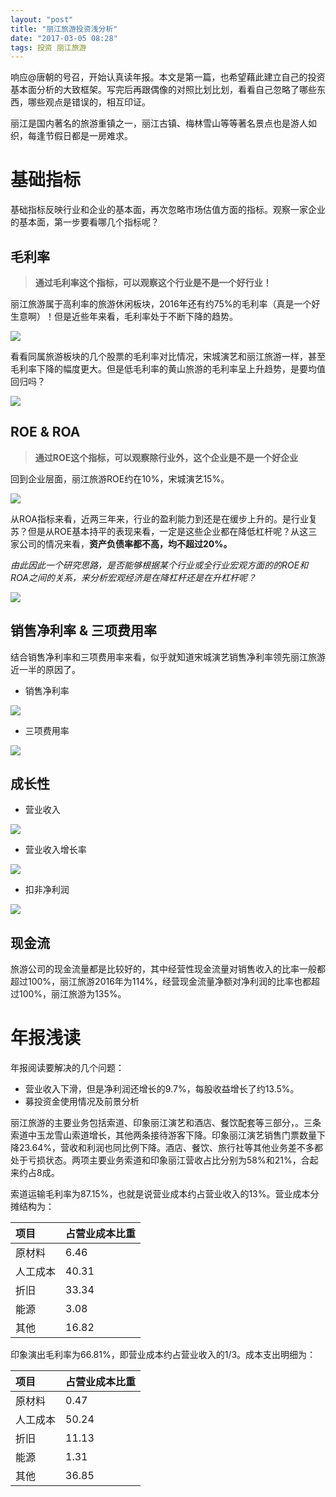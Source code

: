 ```yaml
---
layout: "post"
title: "丽江旅游投资浅分析"
date: "2017-03-05 08:28"
tags: 投资 丽江旅游
---
```


响应@唐朝的号召，开始认真读年报。本文是第一篇，也希望藉此建立自己的投资基本面分析的大致框架。写完后再跟偶像的对照比划比划，看看自己忽略了哪些东西，哪些观点是错误的，相互印证。

丽江是国内著名的旅游重镇之一，丽江古镇、梅林雪山等等著名景点也是游人如织，每逢节假日都是一房难求。

# 基础指标

基础指标反映行业和企业的基本面，再次忽略市场估值方面的指标。观察一家企业的基本面，第一步要看哪几个指标呢？

## 毛利率

> **通过毛利率这个指标，可以观察这个行业是不是一个好行业！**

丽江旅游属于高利率的旅游休闲板块，2016年还有约75%的毛利率（真是一个好生意啊）！但是近些年来看，毛利率处于不断下降的趋势。

![](http://7xonmk.com1.z0.glb.clouddn.com/2017-03-05_8-39-52.png)

看看同属旅游板块的几个股票的毛利率对比情况，宋城演艺和丽江旅游一样，甚至毛利率下降的幅度更大。但是低毛利率的黄山旅游的毛利率呈上升趋势，是要均值回归吗？

![](http://7xonmk.com1.z0.glb.clouddn.com/2017-03-05_8-51-23.png)

## ROE & ROA

> **通过ROE这个指标，可以观察除行业外，这个企业是不是一个好企业**

回到企业层面，丽江旅游ROE约在10%，宋城演艺15%。

![](http://7xonmk.com1.z0.glb.clouddn.com/2017-03-05_9-01-46.png)

从ROA指标来看，近两三年来，行业的盈利能力到还是在缓步上升的。是行业复苏？但是从ROE基本持平的表现来看，一定是这些企业都在降低杠杆呢？从这三家公司的情况来看，**资产负债率都不高，均不超过20%。**

_由此因此一个研究思路，是否能够根据某个行业或全行业宏观方面的的ROE和ROA之间的关系，来分析宏观经济是在降杠杆还是在升杠杆呢？_

![](http://7xonmk.com1.z0.glb.clouddn.com/2017-03-05_9-06-50.png)

## 销售净利率 & 三项费用率

结合销售净利率和三项费用率来看，似乎就知道宋城演艺销售净利率领先丽江旅游近一半的原因了。

- 销售净利率

![](http://7xonmk.com1.z0.glb.clouddn.com/2017-03-05_9-13-17.png)

- 三项费用率

![](http://7xonmk.com1.z0.glb.clouddn.com/2017-03-05_9-15-20.png)

## 成长性

- 营业收入

![](http://7xonmk.com1.z0.glb.clouddn.com/2017-03-05_9-24-46.png)

- 营业收入增长率

![](http://7xonmk.com1.z0.glb.clouddn.com/2017-03-05_9-28-18.png)

- 扣非净利润

![](http://7xonmk.com1.z0.glb.clouddn.com/2017-03-05_9-30-16.png)

## 现金流

旅游公司的现金流量都是比较好的，其中经营性现金流量对销售收入的比率一般都超过100%，丽江旅游2016年为114%，经营现金流量净额对净利润的比率也都超过100%，丽江旅游为135%。

# 年报浅读

年报阅读要解决的几个问题：

- 营业收入下滑，但是净利润还增长的9.7%，每股收益增长了约13.5%。
- 募投资金使用情况及前景分析

丽江旅游的主要业务包括索道、印象丽江演艺和酒店、餐饮配套等三部分，。三条索道中玉龙雪山索道增长，其他两条接待游客下降。印象丽江演艺销售门票数量下降23.64%，营收和利润也同比例下降。酒店、餐饮、旅行社等其他业务差不多都处于亏损状态。两项主要业务索道和印象丽江营收占比分别为58%和21%，合起来约占8成。

索道运输毛利率为87.15%，也就是说营业成本约占营业收入的13%。营业成本分摊结构为：

| 项目 | 占营业成本比重 |
| :------------- | :------------- |
| 原材料 | 6.46 |
| 人工成本 | 40.31 |
| 折旧 | 33.34 |
| 能源 | 3.08 |
| 其他 | 16.82 |

印象演出毛利率为66.81%，即营业成本约占营业收入的1/3。成本支出明细为：

| 项目 | 占营业成本比重 |
| :------------- | :------------- |
| 原材料 | 0.47 |
| 人工成本 | 50.24
|  折旧 | 11.13|
| 能源 | 1.31 |
| 其他 | 36.85 |  
